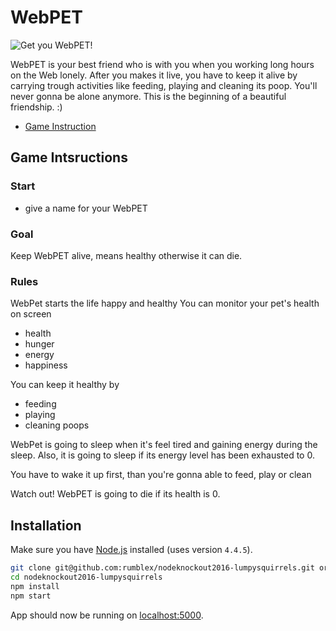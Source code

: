 # WebPET

![Get you WebPET!](/images/pic2.jpg)

WebPET is your best friend who is with you when you working long hours on the Web lonely. 
After you makes it live, you have to keep it alive by carrying trough activities like feeding, playing and cleaning its poop. You'll never gonna be alone anymore. This is the beginning of a beautiful friendship. :)

* [Game Instruction](https://github.com/rumblex/nodeknockout2016-lumpysquirrels/wiki/Game-Instructions)

## Game Intsructions

### Start

- give a name for your WebPET  

### Goal
Keep WebPET alive, means healthy otherwise it can die.

### Rules
 
WebPet starts the life happy and healthy
You  can monitor your pet's health on screen
- health
- hunger
- energy
- happiness

You can keep it healthy by
- feeding
- playing
- cleaning poops

WebPet is going to sleep when it's feel tired and gaining energy during the sleep.
Also, it is going to sleep if its energy level has been exhausted to 0.

You have to wake it up first, than you're gonna able to feed, play or clean

Watch out! 
WebPET is going to die if its health is 0.



## Installation

Make sure you have [Node.js](http://nodejs.org/) installed (uses version `4.4.5`).

```sh
git clone git@github.com:rumblex/nodeknockout2016-lumpysquirrels.git or clone your own fork
cd nodeknockout2016-lumpysquirrels
npm install
npm start
```

App should now be running on [localhost:5000](http://localhost:5000/).

